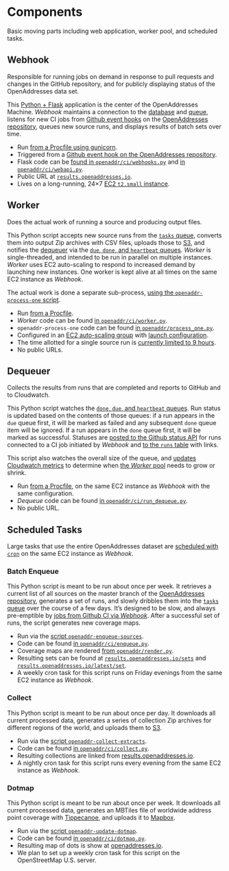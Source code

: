 Components
==========

Basic moving parts including web application, worker pool, and scheduled tasks.

<a name="webhook">Webhook</a>
-------

Responsible for running jobs on demand in response to pull requests and changes in the GitHub repository, and for publicly displaying status of the OpenAddresses data set.

This [Python + Flask](http://flask.pocoo.org) application is the center of the OpenAddresses Machine. _Webhook_ maintains a connection to the [database](persistence.md#db) and [queue](#q), listens for new CI jobs from [Github event hooks](https://developer.github.com/webhooks/#events) on the [OpenAddresses repository](https://github.com/openaddresses/openaddresses), queues new source runs, and displays results of batch sets over time.

* Run [from a Procfile using gunicorn](https://github.com/openaddresses/machine/blob/2.18.2/chef/Procfile-webhook#L1).
* Triggered from a [Github event hook on the OpenAddresses repository](https://github.com/openaddresses/openaddresses/settings/hooks/5060155).
* Flask code can be [found in `openaddr/ci/webhooks.py`](https://github.com/openaddresses/machine/blob/2.18.2/openaddr/ci/webhooks.py) and [in `openaddr/ci/webapi.py`](https://github.com/openaddresses/machine/blob/2.18.2/openaddr/ci/webapi.py).
* Public URL at [`results.openaddresses.io`](http://results.openaddresses.io).
* Lives on a long-running, 24×7 [EC2 `t2.small` instance](https://console.aws.amazon.com/ec2/v2/home?region=us-east-1#Instances:instanceId=i-bdacc315;sort=Name).

<a name="worker">Worker</a>
------

Does the actual work of running a source and producing output files.

This Python script accepts new source runs from the [`tasks` queue](persistence.md#queue), converts them into output Zip archives with CSV files, uploads those to [S3](persistence.md#s3), and notifies the [dequeuer](#dequeuer) via the [`due`, `done`, and `heartbeat` queues](persistence.md#queue). _Worker_ is single-threaded, and intended to be run in parallel on multiple instances. _Worker_ uses EC2 auto-scaling to respond to increased demand by launching new instances. One worker is kept alive at all times on the same EC2 instance as _Webhook_.

The actual work is done a separate sub-process, [using the `openaddr-process-one` script](https://github.com/openaddresses/machine/blob/2.18.2/setup.py#L41).

* Run [from a Procfile](https://github.com/openaddresses/machine/blob/2.18.2/chef/Procfile-worker).
* _Worker_ code can be found [in `openaddr/ci/worker.py`](https://github.com/openaddresses/machine/blob/2.18.2/openaddr/ci/worker.py).
* `openaddr-process-one` code can be found [in `openaddr/process_one.py`](https://github.com/openaddresses/machine/blob/2.18.2/openaddr/process_one.py).
* Configured in an [EC2 auto-scaling group]( https://console.aws.amazon.com/ec2/autoscaling/home?region=us-east-1#AutoScalingGroups:id=CI+Workers+2.x;view=details) with [launch configuration]( https://console.aws.amazon.com/ec2/autoscaling/home?region=us-east-1#LaunchConfigurations:id=CI+Workers+2.x).
* The time allotted for a single source run is [currently limited to 9 hours](https://github.com/openaddresses/machine/blob/2.18.2/openaddr/jobs.py#L29).
* No public URLs.

<a name="dequeue">Dequeuer</a>
--------

Collects the results from runs that are completed and reports to GitHub and to Cloudwatch.

This Python script watches the [`done`, `due`, and `heartbeat` queues](persistence.md#queue). Run status is updated based on the contents of those queues: if a run appears in the `due` queue first, it will be marked as failed and any subsequent `done` queue item will be ignored. If a run appears in the `done` queue first, it will be marked as successful. Statuses are [posted to the Github status API](https://developer.github.com/v3/repos/statuses/) for runs connected to a CI job initiated by _Webhook_ and [to the `runs` table](persistence.md#db) with links.

This script also watches the overall size of the queue, and [updates Cloudwatch metrics](https://console.aws.amazon.com/cloudwatch/home?region=us-east-1#metrics:metricFilter=Pattern%253Dopenaddr.ci) to determine when [the _Worker_ pool](#worker) needs to grow or shrink.

* Run [from a Procfile](https://github.com/openaddresses/machine/blob/2.18.2/chef/Procfile-webhook#L2), on the same EC2 instance as _Webhook_ with the same configuration.
* _Dequeue_ code can be found [in `openaddr/ci/run_dequeue.py`](https://github.com/openaddresses/machine/blob/2.18.2/openaddr/ci/run_dequeue.py).
* No public URL.

Scheduled Tasks
---------------

Large tasks that use the entire OpenAddresses dataset are [scheduled with `cron`](https://help.ubuntu.com/community/CronHowto) on the same EC2 instance as _Webhook_.

### <a name="enqueue">Batch Enqueue</a>

This Python script is meant to be run about once per week. It retrieves a current list of all sources on the master branch of the [OpenAddresses repository](https://github.com/openaddresses/openaddresses), generates a set of runs, and slowly dribbles them into the [`tasks` queue](persistence.md#queue) over the course of a few days. It’s designed to be slow, and always pre-emptible by [jobs from Github CI via _Webhook_](#webhook). After a successful set of runs, the script generates new coverage maps.

* Run via the [script `openaddr-enqueue-sources`](https://github.com/openaddresses/machine/blob/2.18.2/setup.py#L46).
* Code can be found [in `openaddr/ci/enqueue.py`](https://github.com/openaddresses/machine/blob/2.18.2/openaddr/ci/enqueue.py).
* Coverage maps are rendered [from `openaddr/render.py`](https://github.com/openaddresses/machine/blob/2.18.2/openaddr/render.py).
* Resulting sets can be found at [`results.openaddresses.io/sets`](http://results.openaddresses.io/sets/) and [`results.openaddresses.io/latest/set`](http://results.openaddresses.io/latest/set).
* A weekly cron task for this script runs on Friday evenings from the same EC2 instance as _Webhook_.

### <a name="collect">Collect</a>

This Python script is meant to be run about once per day. It downloads all current processed data, generates a series of collection Zip archives for different regions of the world, and uploads them to [S3](persistence.md#s3).

* Run via the [script `openaddr-collect-extracts`](https://github.com/openaddresses/machine/blob/2.18.2/setup.py#L47).
* Code can be found [in `openaddr/ci/collect.py`](https://github.com/openaddresses/machine/blob/2.18.2/openaddr/ci/collect.py).
* Resulting collections are linked from [results.openaddresses.io](http://results.openaddresses.io).
* A nightly cron task for this script runs every evening from the same EC2 instance as _Webhook_.

### <a name="dotmap">Dotmap</a>

This Python script is meant to be run about once per week. It downloads all current processed data, generates an MBTiles file of worldwide address point coverage with [Tippecanoe](https://github.com/mapbox/tippecanoe), and uploads it to [Mapbox](persistence.md#mapbox).

* Run via the [script `openaddr-update-dotmap`](https://github.com/openaddresses/machine/blob/2.18.2/setup.py#L48).
* Code can be found [in `openaddr/ci/dotmap.py`](https://github.com/openaddresses/machine/blob/2.18.2/openaddr/dotmap.py).
* Resulting map of dots is show at [openaddresses.io](http://openaddresses.io).
* We plan to set up a weekly cron task for this script on the OpenStreetMap U.S. server.
